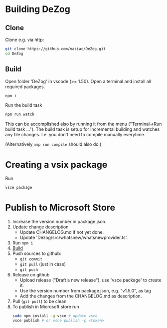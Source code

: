 # Building DeZog

## Clone

Clone e.g. via http:
~~~bash
git clone https://github.com/maziac/DeZog.git
cd DeZog
~~~


## Build

Open folder 'DeZog' in vscode (>= 1.50).
Open a terminal and install all required packages.
~~~bash
npm i
~~~

Run the build task
~~~bash
npm run watch
~~~

This can be accomplished also by running it from the menu ("Terminal->Run build task ...").
The build task is setup for incremental building and watches any file changes.
I.e. you don't need to compile manually everytime.

(Alternatively ```nmp run compile``` should also do.)


# Creating a vsix package

Run
~~~bash
vsce package
~~~


# Publish to Microsoft Store

1. Increase the version number in package.json.
2. Update change description
	- Update CHANGELOG.md if not yet done.
	- Update 'Dezog/src/whatsnew/whatsnewprovider.ts'.
3. Run ```npm i```
4. [Build](#build)
5. Push sources to github:
	- ```git commit```
	- ```git pull``` (just in case)
	- ```git push```
6. Release on github
	- Upload release ("Draft a new release"), use 'vsce package' to create it.
	- Use the version number from package.json, e.g. "v1.5.0", as tag
	- Add the changes from the CHANGELOG.md as description.
7. Pull (```git pull```) to be clean
8. To publish in Microsoft store run
	~~~bash
	sudo npm install -g vsce # update vsce
	vsce publish # or vsce publish -p <token>
	~~~


